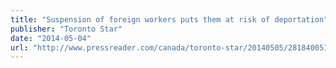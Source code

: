 ```yaml
---
title: "Suspension of foreign workers puts them at risk of deportation"
publisher: "Toronto Star"
date: "2014-05-04"
url: "http://www.pressreader.com/canada/toronto-star/20140505/281840051680642"
---
```

